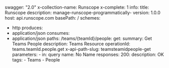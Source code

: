 swagger: "2.0"
x-collection-name: Runscope
x-complete: 1
info:
  title: Runscope
  description: manage-runscope-programmatically-
  version: 1.0.0
host: api.runscope.com
basePath: /
schemes:
- http
produces:
- application/json
consumes:
- application/json
paths:
  /teams/{teamId}/people:
    get:
      summary: Get Teams People
      description: Teams Resource
      operationId: teams.teamId.people.get
      x-api-path-slug: teamsteamidpeople-get
      parameters:
      - in: query
        name: No Name
      responses:
        200:
          description: OK
      tags:
      - Teams
      - People